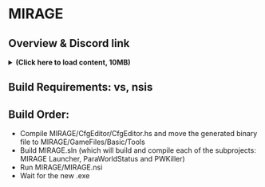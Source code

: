 # MIRAGE
## Overview & Discord link
<details>
<summary><b>(Click here to load content, 10MB)</b></summary>
  
![overview_1](/overview/overview_1.png)
[![overview_2](/overview/overview_2.png)](https://discord.com/invite/t45bgRnH4c)
  
</details>


## Build Requirements: vs, nsis

## Build Order:
- Compile MIRAGE/CfgEditor/CfgEditor.hs and move the generated binary file to MIRAGE/GameFiles/Basic/Tools
- Build MIRAGE.sln (which will build and compile each of the subprojects: MIRAGE Launcher, ParaWorldStatus and PWKiller)
- Run MIRAGE/MIRAGE.nsi
- Wait for the new .exe
